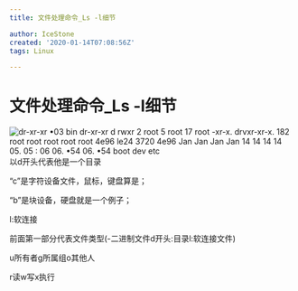 ```yaml
---
title: 文件处理命令_Ls -l细节

author: IceStone
created: '2020-01-14T07:08:56Z'
tags: Linux

---
```


# 文件处理命令_Ls -l细节

 
![dr-xr-xr 
•03 bin 
dr-xr-xr 
d rwxr 
2 root 
5 root 
17 
root 
-xr-x. 
drvxr-xr-x. 182 
root 
root 
root 
root 
root 
4e96 
le24 
3720 
4e96 
Jan 
Jan 
Jan 
Jan 
14 
14 
14 
14 
05. 
05 
: 06 
06. 
•54 
06. 
•54 
boot 
dev 
etc ](images/0cf12d1f-e8f6-4d40-bfb6-7f0813a5a545.png)以d开头代表他是一个目录


“c”是字符设备文件，鼠标，键盘算是；

“b”是块设备，硬盘就是一个例子；

l:软连接

前面第一部分代表文件类型(-二进制文件d开头:目录l:软连接文件)

u所有者g所属组o其他人

r读w写x执行

 
 
 
